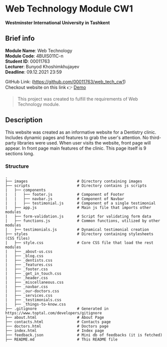 # Web Technology Module CW1
**Westminster International University in Tashkent**

## Brief info
**Module Name**: Web Technology <br>
**Module Code**: 4BUIS011C-n <br>
**Student ID**: 00011763 <br>
**Lecturer**: Bunyod Khoshimkhujayev <br>
**Deadline**: 09.12.2021 23:59

GitHub Link: (https://github.com/00011763/web_tech_cw1) <br>
Checkout website on this link 👉 [Demo](https://web-tech-00011763.netlify.app/)

> This project was created to fulfill the requirements of Web Technology module. 

## Description
This website was created as an informative website for a Dentistry clinic. Includes dynamic pages and features to grab the user's attention. No third-party libraries were used. When user visits the website, front page will appear. In front page main features of the clinic. This page itself is 9 sections long.
### Structure

```
.
├── images						# Directory containing images
├── scripts						# Directory contains js scripts
|	├── components
|	|	├── footer.js 			# Component of Footer
|	|	├── navbar.js			# Component of Navbar
|	|	├── testimonial.js 		# Component of a single testimonial
|	├── app.js					# Main js file that imports other modules
|	├── form-validation.js		# Script for validating form data
|	├── functions.js			# Common functions, utilized by other modules
|	├── testimonials.js			# Dynamical testimonial creation
├── styles						# Directory containing stylesheets (CSS files)
|	├── style.css				# Core CSS file that load the rest modules
|	├── _about-us.css
|	├── _blog.css
|	├── _dentists.css
|	├── _features.css
|	├── _footer.css
|	├── _get_in_touch.css
|	├── _header.css
|	├── _miscellaneous.css
|	├── _navbar.css
|	├── _our-doctors.css
|	├── _services.css
|	├── _testimonials.css
|	├── _things-to-know.css
├── .gitignore					# Generated in https://www.toptal.com/developers/gitignore 
├── about.html					# About Page
├── contacts.html 				# Contacts page
├── doctors.html				# Doctors page
├── index.html					# Index page
├── feedback.json				# Mini db of feedbacks (it is fetched)
├── README.md					# This README file
```
